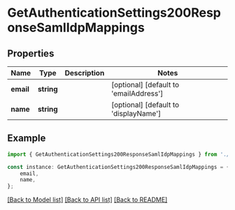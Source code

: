 # GetAuthenticationSettings200ResponseSamlIdpMappings


## Properties

Name | Type | Description | Notes
------------ | ------------- | ------------- | -------------
**email** | **string** |  | [optional] [default to 'emailAddress']
**name** | **string** |  | [optional] [default to 'displayName']

## Example

```typescript
import { GetAuthenticationSettings200ResponseSamlIdpMappings } from './api';

const instance: GetAuthenticationSettings200ResponseSamlIdpMappings = {
    email,
    name,
};
```

[[Back to Model list]](../README.md#documentation-for-models) [[Back to API list]](../README.md#documentation-for-api-endpoints) [[Back to README]](../README.md)
